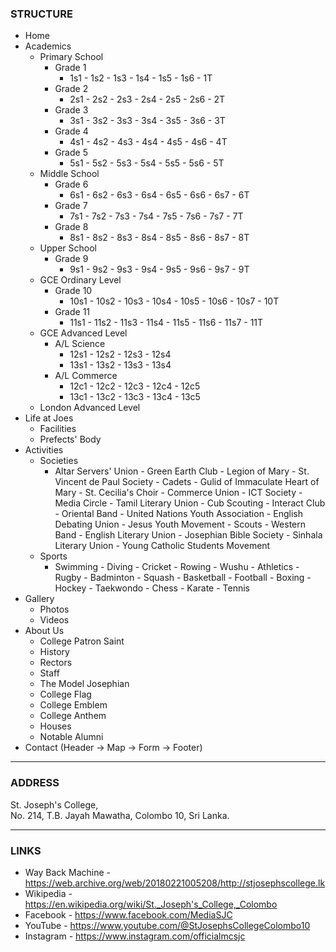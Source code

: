 ### STRUCTURE

- Home
- Academics
    - Primary School
        - Grade 1
            - 1s1 - 1s2 - 1s3 - 1s4 - 1s5 - 1s6 - 1T
        - Grade 2
            - 2s1 - 2s2 - 2s3 - 2s4 - 2s5 - 2s6 - 2T
        - Grade 3
            - 3s1 - 3s2 - 3s3 - 3s4 - 3s5 - 3s6 - 3T
        - Grade 4
            - 4s1 - 4s2 - 4s3 - 4s4 - 4s5 - 4s6 - 4T
        - Grade 5
            - 5s1 - 5s2 - 5s3 - 5s4 - 5s5 - 5s6 - 5T
    - Middle School
        - Grade 6
            - 6s1 - 6s2 - 6s3 - 6s4 - 6s5 - 6s6 - 6s7 - 6T
        - Grade 7
            - 7s1 - 7s2 - 7s3 - 7s4 - 7s5 - 7s6 - 7s7 - 7T
        - Grade 8
            - 8s1 - 8s2 - 8s3 - 8s4 - 8s5 - 8s6 - 8s7 - 8T
    - Upper School
        - Grade 9
            - 9s1 - 9s2 - 9s3 - 9s4 - 9s5 - 9s6 - 9s7 - 9T
    - GCE Ordinary Level
        - Grade 10
            - 10s1 - 10s2 - 10s3 - 10s4 - 10s5 - 10s6 - 10s7 - 10T
        - Grade 11
            - 11s1 - 11s2 - 11s3 - 11s4 - 11s5 - 11s6 - 11s7 - 11T
    - GCE Advanced Level
        - A/L Science
            - 12s1 - 12s2 - 12s3 - 12s4
            - 13s1 - 13s2 - 13s3 - 13s4
        - A/L Commerce
            - 12c1 - 12c2 - 12c3 - 12c4 - 12c5
            - 13c1 - 13c2 - 13c3 - 13c4 - 13c5
    - London Advanced Level
- Life at Joes
    - Facilities
    - Prefects' Body
- Activities
    - Societies
        - Altar Servers' Union - Green Earth Club - Legion of Mary - St. Vincent de Paul Society - Cadets - Gulid of Immaculate Heart of Mary - St. Cecilia's Choir - Commerce Union - ICT Society - Media Circle - Tamil Literary Union - Cub Scouting - Interact Club - Oriental Band - United Nations Youth Association - English Debating Union - Jesus Youth Movement - Scouts - Western Band - English Literary Union - Josephian Bible Society - Sinhala Literary Union - Young Catholic Students Movement
    - Sports
        - Swimming - Diving - Cricket - Rowing - Wushu - Athletics - Rugby - Badminton - Squash - Basketball - Football - Boxing - Hockey - Taekwondo - Chess - Karate - Tennis
- Gallery
    - Photos
    - Videos
- About Us
    - College Patron Saint
    - History
    - Rectors
    - Staff
    - The Model Josephian
    - College Flag
    - College Emblem
    - College Anthem
    - Houses
    - Notable Alumni
- Contact (Header -> Map -> Form -> Footer)

<hr>

### ADDRESS

St. Joseph's College, <br>
No. 214, T.B. Jayah Mawatha, Colombo 10, Sri Lanka.

<hr>

### LINKS

- Way Back Machine - https://web.archive.org/web/20180221005208/http://stjosephscollege.lk
- Wikipedia - https://en.wikipedia.org/wiki/St._Joseph's_College,_Colombo
- Facebook - https://www.facebook.com/MediaSJC
- YouTube - https://www.youtube.com/@StJosephsCollegeColombo10
- Instagram - https://www.instagram.com/officialmcsjc